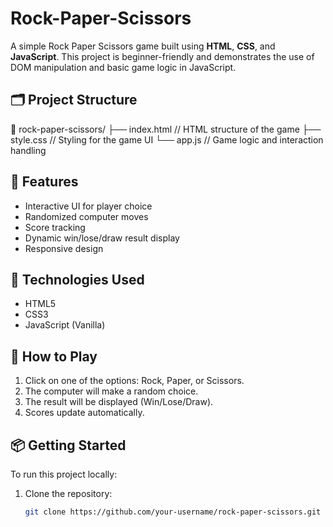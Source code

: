 # Rock-Paper-Scissors
A simple Rock Paper Scissors game built using **HTML**, **CSS**, and **JavaScript**. This project is beginner-friendly and demonstrates the use of DOM manipulation and basic game logic in JavaScript.
## 🗂 Project Structure
📁 rock-paper-scissors/
├── index.html // HTML structure of the game
├── style.css // Styling for the game UI
└── app.js // Game logic and interaction handling
## 🚀 Features

- Interactive UI for player choice
- Randomized computer moves
- Score tracking
- Dynamic win/lose/draw result display
- Responsive design

## 🔧 Technologies Used

- HTML5
- CSS3
- JavaScript (Vanilla)

## 🧠 How to Play

1. Click on one of the options: Rock, Paper, or Scissors.
2. The computer will make a random choice.
3. The result will be displayed (Win/Lose/Draw).
4. Scores update automatically.
## 📦 Getting Started

To run this project locally:

1. Clone the repository:
   ```bash
   git clone https://github.com/your-username/rock-paper-scissors.git
